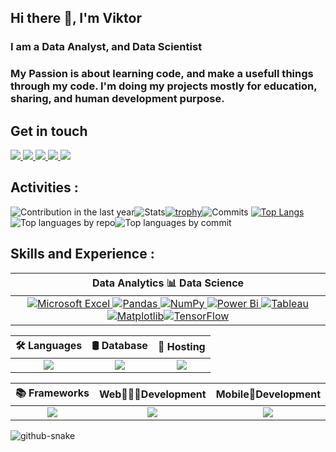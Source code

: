 <!-- https://github.com/vn7n24fzkq/github-profile-summary-cards -->

## Hi there 👋, I'm Viktor
### I am a Data Analyst, and Data Scientist
### My Passion is about learning code, and make a usefull things through my code. I'm doing my projects mostly for education, sharing, and human development purpose.
## Get in touch
<p align="left">
  <a href="https://www.linkedin.com/in/viktorius-suwandi-05649b131//">
    <img src="https://img.shields.io/badge/linkedin-%230077B5.svg?style=for-the-badge&logo=linkedin&logoColor=white"/>
  </a>
   <a href="https://mail.google.com/mail/">
   <img src="https://img.shields.io/badge/Gmail-D14836?style=for-the-badge&logo=gmail&logoColor=white"/>
  </a>
  <a href="https://web.whatsapp.com/">
   <img src="https://img.shields.io/badge/WhatsApp-25D366?style=for-the-badge&logo=whatsapp&logoColor=white"/>
  </a>
  <a href="https://github.com/viktoriussuwandi">
   <img src="https://img.shields.io/badge/github%20pages-121013?style=for-the-badge&logo=github&logoColor=white"/>
  </a>
  <a href="https://replit.com/@ViktoriusSuwand">
   <img src="https://img.shields.io/badge/Replit-DD1200?style=for-the-badge&logo=Replit&logoColor=yellow"/>
  </a>
</p>

## Activities :

![Contribution in the last year](http://github-profile-summary-cards.vercel.app/api/cards/profile-details?username=viktoriussuwandi&theme=buefy)![Stats](http://github-profile-summary-cards.vercel.app/api/cards/stats?username=viktoriussuwandi&theme=buefy)[![trophy](https://github-profile-trophy.vercel.app/?username=viktoriussuwandi&rank=SSS,SS,S,AAA,AA,A,SECRET&row=2&column=3)](https://github.com/ryo-ma/github-profile-trophy)![Commits](http://github-profile-summary-cards.vercel.app/api/cards/productive-time?username=viktoriussuwandi&theme=buefy&utcOffset=8)
[![Top Langs](https://github-readme-stats.vercel.app/api/top-langs/?username=viktoriussuwandi&hide_title=True&hide_border=True)](https://github.com/anuraghazra/github-readme-stats)![Top languages by repo](http://github-profile-summary-cards.vercel.app/api/cards/repos-per-language?username=viktoriussuwandi&theme=buefy)![Top languages by commit](http://github-profile-summary-cards.vercel.app/api/cards/most-commit-language?username=viktoriussuwandi&theme=buefy)


## Skills and Experience :
|Data Analytics 📊 Data Science|
|:---:|
|<a href="https://github.com/viktoriussuwandi">![Microsoft Excel](https://img.shields.io/badge/Microsoft_Excel-217346?style=for-the-badge&logo=microsoft-excel&logoColor=white) <a href="https://github.com/viktoriussuwandi">![Pandas](https://img.shields.io/badge/pandas-%23150458.svg?style=for-the-badge&logo=pandas&logoColor=white) <a href="https://github.com/viktoriussuwandi"> ![NumPy](https://img.shields.io/badge/numpy-%23013243.svg?style=for-the-badge&logo=numpy&logoColor=white)<a href="https://github.com/viktoriussuwandi"> ![Power Bi](https://img.shields.io/badge/power_bi-F2C811?style=for-the-badge&logo=powerbi&logoColor=black) <a href="https://github.com/viktoriussuwandi">![Tableau](https://img.shields.io/badge/Tableau-E97627?style=for-the-badge&logo=Tableau&logoColor=white) <a href="https://github.com/viktoriussuwandi">![Matplotlib](https://img.shields.io/badge/Matplotlib-%23ffffff.svg?style=for-the-badge&logo=Matplotlib&logoColor=black)<a href="https://github.com/viktoriussuwandi">![TensorFlow](https://img.shields.io/badge/TensorFlow-%23FF6F00.svg?style=for-the-badge&logo=TensorFlow&logoColor=white)|
 
|🛠 Languages|🛢 Database|🎫 Hosting|
|:---:|:---:|:---:|
|<a href="https://github.com/viktoriussuwandi"><img src="https://skillicons.dev/icons?i=python,r,java,c" />|<a href="https://github.com/viktoriussuwandi"><img src="https://skillicons.dev/icons?i=mongodb,mysql,sqlite,postgres"/>|<a href="https://github.com/viktoriussuwandi"><img src="https://skillicons.dev/icons?i=heroku,aws,firebase,azure" />|
 
|📚 Frameworks|Web👨🏿‍💻Development|Mobile📱Development|
|:---:|:---:|:---:|
|<a href="https://github.com/viktoriussuwandi"><img src="https://skillicons.dev/icons?i=flask,django,bootstrap,react" />|<a href="https://github.com/viktoriussuwandi"><img src="https://skillicons.dev/icons?i=html,css,js,jquery"/>|<a href="https://github.com/viktoriussuwandi"><img src="https://skillicons.dev/icons?i=kotlin,dart,flutter,swift"/>|

<!--
![snake gif](https://github.com/viktoriussuwandi/viktoriussuwandi/blob/output/github-contribution-grid-snake.gif)
-->

<picture>
  <source media="(prefers-color-scheme: dark)" srcset="https://github.com/viktoriussuwandi/viktoriussuwandi/blob/output/github-snake-dark.svg" />
  <source media="(prefers-color-scheme: light)" srcset="https://github.com/viktoriussuwandi/viktoriussuwandi/blob/output/github-snake.svg" />
  <img alt="github-snake" src="https://github.com/viktoriussuwandi/viktoriussuwandi/blob/output/github-snake.svg" />
</picture>

